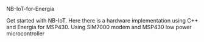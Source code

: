 NB-IoT-for-Energia

Get started with NB-IoT. Here there is a hardware implementation using C++ and Energia for MSP430. 
Using SIM7000 modem and MSP430 low power microcontroller
